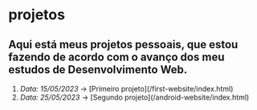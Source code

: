 # projetos
## Aqui está meus projetos pessoais, que estou fazendo de acordo com o avanço dos meu estudos de Desenvolvimento Web.

<ol>
    <li><em>Data: 15/05/2023</em> -> [Primeiro projeto](/first-website/index.html)</li>
    <li><em>Data: 25/05/2023</em> -> [Segundo projeto](/android-website/index.html)</li>
</ol>